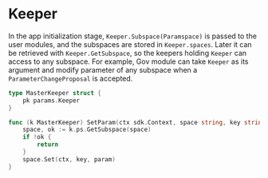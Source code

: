 # Keeper

In the app initialization stage, `Keeper.Subspace(Paramspace)` is passed to the user modules, and the subspaces are stored in `Keeper.spaces`. Later it can be retrieved with `Keeper.GetSubspace`, so the keepers holding `Keeper` can access to any subspace. For example, Gov module can take `Keeper` as its argument and modify parameter of any subspace when a `ParameterChangeProposal` is accepted.  

```go
type MasterKeeper struct {
	pk params.Keeper
}

func (k MasterKeeper) SetParam(ctx sdk.Context, space string, key string, param interface{}) {
	space, ok := k.ps.GetSubspace(space)
	if !ok {
		return
	}
	space.Set(ctx, key, param)
}
```
